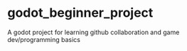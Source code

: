 # godot_beginner_project
A godot project for learning github collaboration and game dev/programming basics
